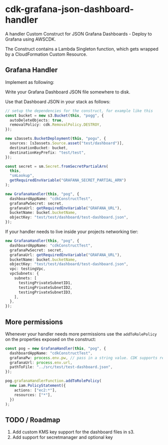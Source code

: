 # cdk-grafana-json-dashboard-handler

A handler Custom Construct for JSON Grafana Dashboards - Deploy to Grafana using AWSCDK.

The Construct contains a Lambda Singleton function, which gets wrapped by a CloudFormation Custom Resource.

## Grafana Handler

Implement as following:

Write your Grafana Dashboard JSON file somewhere to disk.

Use that Dashboard JSON in your stack as follows:

```ts
// setup the dependencies for the construct, for example like this
const bucket = new s3.Bucket(this, "pogg", {
  autoDeleteObjects: true,
  removalPolicy: cdk.RemovalPolicy.DESTROY,
});

new s3assets.BucketDeployment(this, "pogu", {
  sources: [s3assets.Source.asset("test/dashboard")],
  destinationBucket: bucket,
  destinationKeyPrefix: "test/test",
});

const secret = sm.Secret.fromSecretPartialArn(
  this,
  "smLookup",
  getRequiredEnvVariable("GRAFANA_SECRET_PARTIAL_ARN")
);
```

```ts
new GrafanaHandler(this, "pog", {
  dashboardAppName: "cdkConstructTest",
  grafanaPwSecret: secret,
  grafanaUrl: getRequiredEnvVariable("GRAFANA_URL"),
  bucketName: bucket.bucketName,
  objectKey: "test/test/dashboard/test-dashboard.json",
});
```

If your handler needs to live inside your projects networking tier:

```ts
new GrafanaHandler(this, "pog", {
  dashboardAppName: "cdkConstructTest",
  grafanaPwSecret: secret,
  grafanaUrl: getRequiredEnvVariable("GRAFANA_URL"),
  bucketName: bucket.bucketName,
  objectKey: "test/test/dashboard/test-dashboard.json",
  vpc: testingVpc,
  vpcSubnets: {
    subnets: [
      testingPrivateSubnetID1,
      testingPrivateSubnetID2,
      testingPrivateSubnetID3,
    ],
  },
});
```

## More permissions

Whenever your handler needs more permissions use the `addToRolePolicy` on the properties exposed on the construct:

```ts
const pog = new GrafanaHandler(this, "pog", {
  dashboardAppName: "cdkConstructTest",
  grafanaPw: process.env.pw, // pass in a string value. CDK supports resolving to string values from SSM and SecretsManager
  grafanaUrl: process.env.url,
  pathToFile: "../src/test/test-dashboard.json",
});

pog.grafanaHandlerFunction.addToRolePolicy(
  new iam.PolicyStatement({
    actions: ["ec2:*"],
    resources: ["*"],
  })
);
```

## TODO / Roadmap

1. Add custom KMS key support for the dashboard files in s3.
2. Add support for secretmanager and optional key
